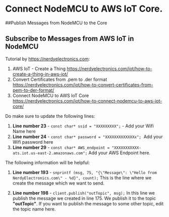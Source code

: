﻿# Connect NodeMCU to AWS IoT Core.

##Publish Messages from NodeMCU to the Core
## Subscribe to Messages from AWS IoT in NodeMCU

Tutorial by https://nerdyelectronics.com:

1)  AWS IoT - Create a Thing
    https://nerdyelectronics.com/iot/how-to-create-a-thing-in-aws-iot/
2)  Convert Certificates from .pem to .der format
    https://nerdyelectronics.com/iot/how-to-convert-certificates-from-pem-to-der-format/
3)  Connect NodeMCU to AWS IoT Core
    https://nerdyelectronics.com/iot/how-to-connect-nodemcu-to-aws-iot-core/
	
Do make sure to update the following lines:

1. **Line number 23** - `const char* ssid = "XXXXXXXXX";` - Add your Wifi Name here
2. **Line number 24** - `const char* password = "XXXXXXXXXXXXXx";`  Add your Wifi password here
3. **Line number 29** - `const char* AWS_endpoint = "XXXXXXXXXXX-ats.iot.us-east-2.amazonaws.com";` Add your AWS Endpoint here.

The following information will be helpful:

1. **Line number 193** - `snprintf (msg, 75, "{\"Message\": \"Hello from NerdyElectronics.com\" - %d}", count);` This is the line where we create the message which we want to send.

2. **Line number 198** - `client.publish("outTopic", msg);` In this line we publish the message we created in line 175. We publish it to the topic **"outTopic"**. If you want to publish the message to some other topic, edit the topic name here.